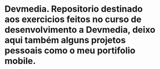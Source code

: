 # Devmedia. Repositorio destinado aos exercicios feitos no curso de desenvolvimento a Devmedia, deixo aqui também alguns projetos pessoais como o meu portifolio mobile.
